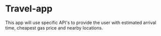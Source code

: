 # Travel-app
This app will use specific API's to provide the user with estimated arrival time, cheapest gas price and nearby locations.
